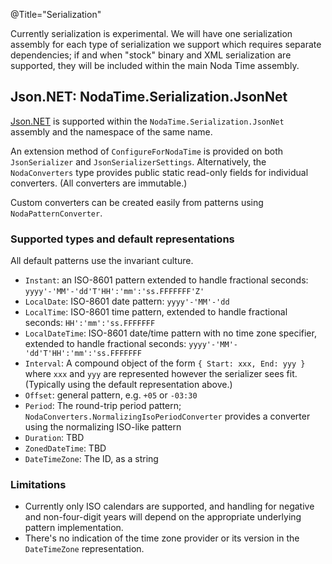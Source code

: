 @Title="Serialization"

Currently serialization is experimental. We will have one serialization assembly for each type of
serialization we support which requires separate dependencies; if and when "stock" binary and XML
serialization are supported, they will be included within the main Noda Time assembly.

Json.NET: NodaTime.Serialization.JsonNet
----------------------------------------

[Json.NET](http://json.net/) is supported within the `NodaTime.Serialization.JsonNet` assembly and the namespace
of the same name.

An extension method of `ConfigureForNodaTime` is provided on both `JsonSerializer` and
`JsonSerializerSettings`. Alternatively, the `NodaConverters` type provides public static read-only fields
for individual converters. (All converters are immutable.)

Custom converters can be created easily from patterns using `NodaPatternConverter`.

### Supported types and default representations

All default patterns use the invariant culture.

- `Instant`: an ISO-8601 pattern extended to handle fractional seconds: `yyyy'-'MM'-'dd'T'HH':'mm':'ss.FFFFFFF'Z'`
- `LocalDate`: ISO-8601 date pattern: `yyyy'-'MM'-'dd`
- `LocalTime`: ISO-8601 time pattern, extended to handle fractional seconds: `HH':'mm':'ss.FFFFFFF`
- `LocalDateTime`: ISO-8601 date/time pattern with no time zone specifier, extended to handle fractional seconds: `yyyy'-'MM'-'dd'T'HH':'mm':'ss.FFFFFFF`
- `Interval`: A compound object of the form `{ Start: xxx, End: yyy }` where `xxx` and `yyy` are represented however the serializer sees fit. (Typically using the default representation above.)
- `Offset`: general pattern, e.g. `+05` or `-03:30`
- `Period`: The round-trip period pattern; `NodaConverters.NormalizingIsoPeriodConverter` provides a converter using the normalizing ISO-like pattern
- `Duration`: TBD
- `ZonedDateTime`: TBD
- `DateTimeZone`: The ID, as a string

### Limitations

- Currently only ISO calendars are supported, and handling for negative and non-four-digit years will depend on the appropriate underlying pattern implementation.
- There's no indication of the time zone provider or its version in the `DateTimeZone` representation.
